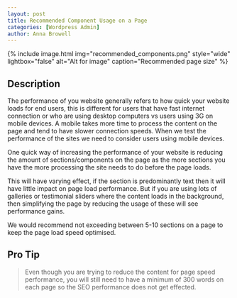 ```yaml
---
layout: post
title: Recommended Component Usage on a Page
categories: [Wordpress Admin]
author: Anna Browell
---
```

{% include image.html img="recommended_components.png" style="wide" lightbox="false" alt="Alt for image" caption="Recommended page size" %}


## Description

The performance of you website generally refers to how quick your website loads for end users, this is different for users that have fast internet connection or who are using desktop computers vs users using 3G on mobile devices. A mobile takes more time to process the content on the page and tend to have slower connection speeds. When we test the performance of the sites we need to consider users using mobile devices.

One quick way of increasing the performance of your website is reducing the amount of sections/components on the page as the more sections you have the more processing the site needs to do before the page loads.

This will have varying effect, if the section is predominantly text then it will have little impact on page load performance. But if you are using lots of galleries or testimonial sliders where the content loads in the background, then simplifying the page by reducing the usage of these will see performance gains.

We would recommend not exceeding between 5-10 sections on a page to keep the page load speed optimised.

## Pro Tip

> Even though you are trying to reduce the content for page speed performance, you will still need to have a minimum of 300 words on each page so the SEO performance does not get effected.



